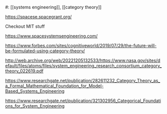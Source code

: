 #: [[systems engineering]], [[category theory]]

https://spacese.spacegrant.org/

Checkout MIT stuff

https://www.spacesystemsengineering.com/

https://www.forbes.com/sites/cognitiveworld/2019/07/29/the-future-will-be-formulated-using-category-theory/

http://web.archive.org/web/20221205132533/https://www.nasa.gov/sites/default/files/atoms/files/system_engineering_research_consortium_category_theory_022619.pdf

https://www.researchgate.net/publication/282611232_Category_Theory_as_a_Formal_Mathematical_Foundation_for_Model-Based_Systems_Engineering

https://www.researchgate.net/publication/321302956_Categorical_Foundations_for_System_Engineering

